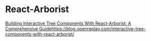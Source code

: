 # React-Arborist
[Building Interactive Tree Components With React-Arborist: A Comprehensive Guide](https://blog.openreplay.com/interactive-tree-components-with-react-arborist/)https://blog.openreplay.com/interactive-tree-components-with-react-arborist/
